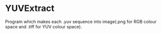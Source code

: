 # YUVExtract
Program which makes each .yuv sequence into image(.png for RGB colour space and .tiff for YUV colour space).
